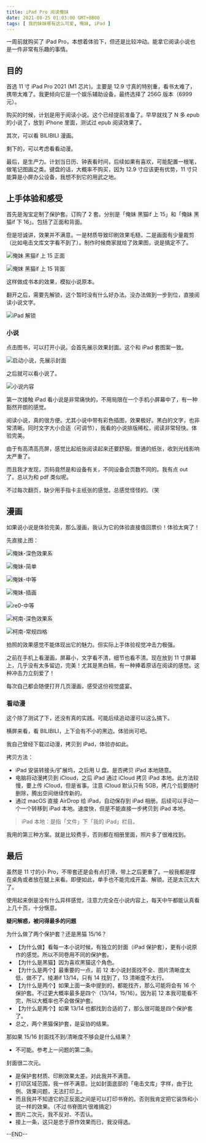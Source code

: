 ```yaml
---
title: iPad Pro 阅读俺妹
date: 2021-08-25 01:03:00 GMT+0800
tags: [ 我的妹妹哪有这么可爱, 俺妹, iPad ]
---
```


一周前就购买了 iPad Pro，本想着体验下，但还是比较冲动。能拿它阅读小说也是一件非常有乐趣的事情。

<!-- truncate -->

## 目的

首选 11 寸 iPad Pro 2021 (M1 芯片)。主要是 12.9 寸真的特别重，看书太难了，携带太难了。我更倾向它是一个娱乐辅助设备。最终选择了 256G 版本（6999 元）。

购买的时候，计划是用于阅读小说。这个已经提前准备了。早早就找了 N 多 epub 的小说了，放到 iPhone 里面，测试过 epub 阅读效果了。

其次，可以看 BILIBILI 漫画。

剩下的，可以考虑看看动漫。

最后，是生产力。计划当日历、钟表看时间，后续如果有喜欢，可能配置一根笔，做笔记图画之类。键盘的话，大概率不购买，因为 12.9 寸应该更有优势，11 寸只能算是小屏办公设备，我想不到它的用武之地。

## 上手体验和感受

首先是淘宝定制了保护套。订购了 2 套。分别是「俺妹 黑猫if 上 15」和「俺妹 黑猫if 下 16」。包括了正面和背面。

但是坦诚讲，效果并不满意。一是材质导致印刷效果毛糙，二是画面有少量裁剪（比如电击文库文字看不到了）。制作时候商家就给了效果图，说是搞定不了。

![俺妹 黑猫if 上 15 正面](https://cdn.nlark.com/yuque/0/2021/jpeg/86612/1629816997968-9e9404bb-a317-4259-a041-a9ed4906e764.jpeg)

![俺妹 黑猫if 上 15 背面](https://cdn.nlark.com/yuque/0/2021/jpeg/86612/1629817090888-e883b0e0-e23e-4c0d-af97-eb20cadfa7b8.jpeg)

这样做成书本的效果，模拟小说原本。

翻开之后，需要先解锁，这个暂时没有什么好办法。没办法做到一步到位，直接阅读小说文字。

![iPad 解锁](https://cdn.nlark.com/yuque/0/2021/jpeg/86612/1629817172222-63dd393a-9ec5-420e-8742-6717c1445ae3.jpeg)

### 小说

点击图书，可以打开小说。会首先展示效果封面。这个和 iPad 套图案一致。

![启动小说，先展示封面](https://cdn.nlark.com/yuque/0/2021/jpeg/86612/1629817270037-b6fbba03-2b08-4417-a183-ef2d0c407146.jpeg)

之后就可以看小说了。

![小说内容](https://cdn.nlark.com/yuque/0/2021/jpeg/86612/1629817317077-cc0f8cb6-3f80-40db-ab86-f049c123cbb1.jpeg)

第一次接触 iPad 看小说是非常痛快的，不用局限在一个手机小屏幕中了，有一种豁然开朗的感觉。

阅读小说，真的很方便。尤其小说中带有彩色插图，效果极好。黑白的文字，也非常清晰。同时文字大小合适（可调节），我看的小说排版稀松，阅读非常轻快。体验完美。

由于有高清高亮屏，感觉比起纸张阅读起来还要舒服。普通的纸张，收到光线影响太严重了。

而且我才发现，页码竟然是和设备有关，不同设备会页数不同的。我有点 out 了。总以为和 pdf 类似呢。

不过每次翻页，缺少用手指卡主纸张的感觉。总感觉怪怪的。（笑

## 漫画

如果说小说是体验完美，那么漫画，我认为它的体验直接值回票价！体验太爽了！

先直接上图：

![俺妹-深色效果系](https://cdn.nlark.com/yuque/0/2021/jpeg/86612/1629817391444-4ebc2aab-341b-4d19-96d7-087617590f27.jpeg)

![俺妹-简单](https://cdn.nlark.com/yuque/0/2021/jpeg/86612/1629817431102-c5153f6a-14ab-4547-a74c-7c7741253743.jpeg)

![俺妹-中等](https://cdn.nlark.com/yuque/0/2021/jpeg/86612/1629817468201-3233ece7-3f8c-4dfd-aa35-828f20921690.jpeg)

![俺妹-插画](https://cdn.nlark.com/yuque/0/2021/jpeg/86612/1629817504675-d1372a64-c37d-4de1-a65d-31d9ec542d93.jpeg)

![re0-中等](https://cdn.nlark.com/yuque/0/2021/jpeg/86612/1629817542870-bc29ccd1-8b95-47db-ba60-12ee31e542c6.jpeg)

![柯南-深色效果系](https://cdn.nlark.com/yuque/0/2021/jpeg/86612/1629817591916-19218407-0858-4c14-9db4-fba5848d75f9.jpeg)

![柯南-常规四格](https://cdn.nlark.com/yuque/0/2021/jpeg/86612/1629817597536-3199a274-c958-400b-8dc4-799ad422104a.jpeg)

拍照的效果感觉不能体现出它的魅力。但实际上手体验视觉冲击力极强。

之前在手机上看漫画，屏幕小，文字看不清，细节也看不清。现在放到 11 寸屏幕上，几乎没有太多留边，完美！尤其是黑白稿，有一种捧着原话在阅读的感觉。这种冲击力立刻爱了！

每次自己都会随便打开几页漫画，感受这份视觉盛宴。

### 看动漫

这个除了测试了下，还没有真的实践。可能后续追动漫可以这么搞下。

横屏来看，看 BILIBILI，上下会有不小的黑边。体验尚可吧。

我自己曾经下载过动漫，拷贝到 iPad，体验亦如此。

拷贝方法：

* iPad 安装转接头/扩展坞，之后用 U 盘。是否拷贝 iPad 本地随意。
* 电脑将动漫拷贝到 iCloud，之后 iPad 通过 iCloud 拷贝 iPad 本地。此方法较慢，要上传 iCloud，但是省事。注意 iCloud 默认只有 5GB，拷几个后要随时删除，腾出空间继续传新的。
* 通过 macOS 直接 AirDrop 给 iPad，自动保存到 iPad 相册。后续可以手动一个一个转移到 iPad 本地。速度快，但是不能直接一步拷贝到 iPad 本地。

> iPad 本地：是指「文件」下「我的 iPad」栏目。

我用的第三种方案。就是比较费手，否则都在相册里面，照片多了很难找到。

## 最后

虽然是 11 寸的小 Pro，不带套还是会有点打滑，带上之后更重了。一般我都是撑在桌角或者放在腿上来看。即便如此，单手也不能完成开盖、解锁。还是太沉太大了。

使用起来倒是没有什么异样感觉，注意力完全在小说内容上，每天中午都能认真看上几十页，十分惬意。

**疑问解惑，被问得最多的问题**

为什么做了两个保护套？还是黑猫 15/16？

* 【为什么做】看每一本小说时候，有独立的封面（iPad 保护套），更有小说原作的感觉。所以不同卷用不同的保护套。
* 【为什么是黑猫】因为喜欢黑猫这个角色。
* 【为什么是两个】最重要的一点，前 12 本小说封面找不全、图片清晰度太低，做不了。绫濑if 13/14，只有 14 找到了，13 清晰度不太行。
* 【为什么是两个】如果上面一条中提到的，都能找齐，那么可能将会有 16 个保护套。不过更大概率最多是四个（13/14，15/16）。因为前 12 本我可能看不完，所以大概率也不会做保护套。
* 【为什么是两个】如果 13/14 也都找到合适的了，那么很可能是四个保护套了。
* 总之，两个黑猫保护套，是妥协的结果。

那如果 15/16 封面找不到/清晰度不够会是什么结果？

* 不可能。参考上一问题的第二条。

封面很二次元。

* 是保护套材质、印刷效果太差。对此我并不满意。
* 打印区域范围，我一样不满意。比如封面底部的「电击文库」字样，由于比例、效果问题，无法打印上。
* 而且我并不知道它的正反面之间是可以打印书脊的。否则我肯定把它装饰和小说一样的效果。（不过书脊图片很难搞定）
* 图片二次元，我不反对、不否认。
* 接上一条，这只是忠于原作效果而已，我没得选。

--END--

